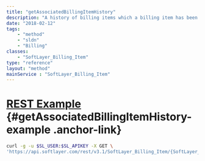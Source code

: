 ```yaml
---
title: "getAssociatedBillingItemHistory"
description: "A history of billing items which a billing item has been associated with."
date: "2018-02-12"
tags:
    - "method"
    - "sldn"
    - "Billing"
classes:
    - "SoftLayer_Billing_Item"
type: "reference"
layout: "method"
mainService : "SoftLayer_Billing_Item"
---
```


# [REST Example](#getAssociatedBillingItemHistory-example) <a href="/article/rest/"><i class="fas fa-question"></i></a> {#getAssociatedBillingItemHistory-example .anchor-link} 
```bash
curl -g -u $SL_USER:$SL_APIKEY -X GET \
'https://api.softlayer.com/rest/v3.1/SoftLayer_Billing_Item/{SoftLayer_Billing_ItemID}/getAssociatedBillingItemHistory'
```
